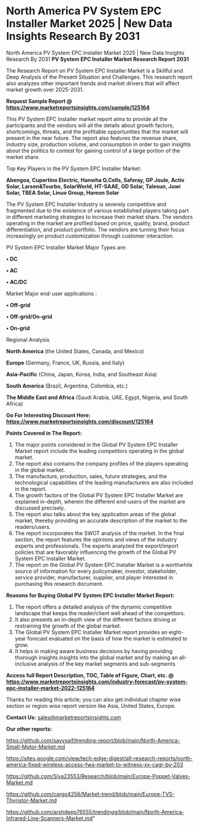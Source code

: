 # North America PV System EPC Installer Market 2025 | New Data Insights Research By 2031
 North America PV System EPC Installer Market 2025 | New Data Insights Research By 2031
<strong>PV System EPC Installer Market Research Report 2031</strong>

The Research Report on PV System EPC Installer Market is a Skillful and Deep Analysis of the Present Situation and Challenges. This research report also analyzes other important trends and market drivers that will affect market growth over 2025-2031.

<strong>Request Sample Report @ <a href=https://www.marketreportsinsights.com/sample/125164>https://www.marketreportsinsights.com/sample/125164</a></strong>

This PV System EPC Installer market report aims to provide all the participants and the vendors will all the details about growth factors, shortcomings, threats, and the profitable opportunities that the market will present in the near future. The report also features the revenue share, industry size, production volume, and consumption in order to gain insights about the politics to contest for gaining control of a large portion of the market share.

Top Key Players in the PV System EPC Installer Market:

<strong>Abengoa, Cupertino Electric, Hanwha Q.Cells, Saferay, GP Joule, Activ Solar, Larsen&Tourbo, SolarWorld, HT-SAAE, GD Solar, Talesun, Juwi Solar, TBEA Solar, Linuo Group, Hareon Solar</strong>

The PV System EPC Installer Industry is severely competitive and fragmented due to the existence of various established players taking part in different marketing strategies to increase their market share. The vendors operating in the market are profiled based on price, quality, brand, product differentiation, and product portfolio. The vendors are turning their focus increasingly on product customization through customer interaction.

PV System EPC Installer Market Major Types are:

<strong>• DC

• AC

• AC/DC</strong>

Market Major end-user applications :

<strong>• Off-grid

• Off-grid/On-grid

• On-grid</strong>

Regional Analysis

</u><strong><b>North America</b></strong> (the United States, Canada, and Mexico)

<strong><b>Europe </b></strong>(Germany, France, UK, Russia, and Italy)

<strong><b>Asia-Pacific</b></strong> (China, Japan, Korea, India, and Southeast Asia)

<strong><b>South America</b></strong> (Brazil, Argentina, Colombia, etc.)

<strong><b>The Middle East and Africa</b></strong> (Saudi Arabia, UAE, Egypt, Nigeria, and South Africa)

<strong>Go For Interesting Discount Here: <a href=https://www.marketreportsinsights.com/discount/125164>https://www.marketreportsinsights.com/discount/125164</a></strong>

<strong>Points Covered in The Report:</strong>
<ol>
  <li>The major points considered in the Global PV System EPC Installer Market report include the leading competitors operating in the global market.</li>
  <li>The report also contains the company profiles of the players operating in the global market.</li>
  <li>The manufacture, production, sales, future strategies, and the technological capabilities of the leading manufacturers are also included in the report.</li>
  <li>The growth factors of the Global PV System EPC Installer Market are explained in-depth, wherein the different end-users of the market are discussed precisely.</li>
  <li>The report also talks about the key application areas of the global market, thereby providing an accurate description of the market to the readers/users.</li>
  <li>The report incorporates the SWOT analysis of the market. In the final section, the report features the opinions and views of the industry experts and professionals. The experts analyzed the export/import policies that are favorably influencing the growth of the Global PV System EPC Installer Market.</li>
  <li>The report on the Global PV System EPC Installer Market is a worthwhile source of information for every policymaker, investor, stakeholder, service provider, manufacturer, supplier, and player interested in purchasing this research document.</li>
</ol>
<strong>Reasons for Buying Global PV System EPC Installer Market Report:</strong>

<ol>
  <li>The report offers a detailed analysis of the dynamic competitive landscape that keeps the reader/client well ahead of the competitors.</li>
  <li>It also presents an in-depth view of the different factors driving or restraining the growth of the global market.</li>
  <li>The Global PV System EPC Installer Market report provides an eight-year forecast evaluated on the basis of how the market is estimated to grow.</li>
  <li>It helps in making aware business decisions by having providing thorough insights insights into the global market and by making an all-inclusive analysis of the key market segments and sub-segments.</li>
</ol>
<strong>Access full Report Description, TOC, Table of Figure, Chart, etc. @ <a href=https://www.marketreportsinsights.com/industry-forecast/pv-system-epc-installer-market-2022-125164>https://www.marketreportsinsights.com/industry-forecast/pv-system-epc-installer-market-2022-125164</a></strong>


Thanks for reading this article; you can also get individual chapter wise section or region wise report version like Asia, United States, Europe.

<strong>Contact Us:</strong>
sales@marketreportsinsights.com

<strong>Our other reports:</strong>

<a href=https://github.com/sayysaif/trending-report/blob/main/North-America-Small-Motor-Market.md>https://github.com/sayysaif/trending-report/blob/main/North-America-Small-Motor-Market.md</a>

<a href=https://sites.google.com/view/tech-edge-digest/all-research-reports/north-america-fixed-wireless-access-fwa-market-to-witness-xx-cagr-by-203>https://sites.google.com/view/tech-edge-digest/all-research-reports/north-america-fixed-wireless-access-fwa-market-to-witness-xx-cagr-by-203</a>

<a href=https://github.com/Siya23553/Research/blob/main/Europe-Poppet-Valves-Market.md>https://github.com/Siya23553/Research/blob/main/Europe-Poppet-Valves-Market.md</a>

<a href=https://github.com/cargo4256/Market-trend/blob/main/Europe-TVS-Thyristor-Market.md>https://github.com/cargo4256/Market-trend/blob/main/Europe-TVS-Thyristor-Market.md</a>

<a href=https://github.com/arshdeep76555/trendingg/blob/main/North-America-Infrared-Line-Scanners-Market.md>https://github.com/arshdeep76555/trendingg/blob/main/North-America-Infrared-Line-Scanners-Market.md</a>"

